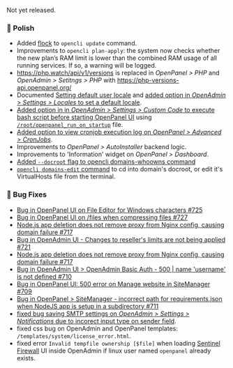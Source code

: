 Not yet released.

### 💅 Polish
- Added [flock](https://linux.die.net/man/1/flock) to `opencli update` command.
- Improvements to `opencli plan-apply`: the system now checks whether the new plan’s RAM limit is lower than the combined RAM usage of all running services. If so, a warning will be logged.
- https://php.watch/api/v1/versions is replaced in *OpenPanel > PHP* and *OpenAdmin > Setitngs > PHP* with https://php-versions-api.openpanel.org/
- Documented [Setting default user locale](https://openpanel.com/docs/articles/accounts/default-user-locales/#4-default-locale) and [added option in *OpenAdmin > Settings > Locales* to set a default locale](https://i.postimg.cc/px5kmYYX/slika.png).
- [Added option in in *OpenAdmin > Settings > Custom Code* to execute bash script before starting OpenPanel UI](https://i.postimg.cc/CwzSfxJM/slika.png) using [`/root/openpanel_run_on_startup`](https://dev.openpanel.com/customize.html#Before-startup) file.
- [Added option to view cronjob execution log on *OpenPanel > Advanced > CronJobs*](https://i.postimg.cc/zXx0LDMm/slika.png).
- Improvements to *OpenPanel > AutoInstaller* backend logic.
- Improvements to 'Information' widget on *OpenPanel > Dashboard*.
- [Added `--docroot` flag to opencli domains-whoowns command](https://github.com/stefanpejcic/opencli/commit/f9bc92781bc68a2046ede74ab712ecc1cbd4b3ae)
- [`opencli domains-edit` command](https://dev.openpanel.com/cli/domains.html#Edit-domains) to cd into domain's docroot, or edit it's VirtualHosts file from the terminal.

### 🐛 Bug Fixes
- [Bug in OpenPanel UI on File Editor for Windows characters #725](https://github.com/stefanpejcic/OpenPanel/issues/725#event-20315260100)
- [Bug in OpenPanel UI on /files when compressing files #727](https://github.com/stefanpejcic/OpenPanel/issues/727)
- [Node.js app deletion does not remove proxy from Nginx config, causing domain failure #717](https://github.com/stefanpejcic/OpenPanel/issues/717)
- [Bug in OpenAdmin UI - Changes to reseller's limits are not being applied #721](https://github.com/stefanpejcic/OpenPanel/issues/721)
- [Node.js app deletion does not remove proxy from Nginx config, causing domain failure #717](https://github.com/stefanpejcic/OpenPanel/issues/717)
- [Bug in OpenAdmin UI > OpenAdmin Basic Auth - 500 | name 'username' is not defined #710](https://github.com/stefanpejcic/OpenPanel/issues/710)
- [Bug in OpenPanel UI: 500 error on Manage website in SiteManager #709](https://github.com/stefanpejcic/OpenPanel/issues/709)
- [Bug in OpenPanel > SiteManager - incorrect path for requirements.json when NodeJS app is setup in a subdirectory #711](https://github.com/stefanpejcic/OpenPanel/issues/711)
- [fixed bug saving SMTP settings on *OpenAdmin > Settings > Notifications* due to incorect input type on sender field](https://discord.com/channels/1205652108213485568/1205652108213485571/1423569978912800828).
- fixed css bug on OpenAdmin and OpenPanel templates: `/templates/system/license_error.html`.
- fixed error `Invalid tempfile ownership [$file]` when loading [Sentinel Firewall](https://sentinelfirewall.org/) UI inside OpenAdmin if linux user named `openpanel` already exists.
